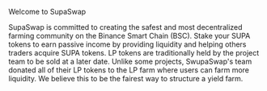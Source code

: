 Welcome to SupaSwap

SupaSwap is committed to creating the safest and most decentralized farming community on the Binance Smart Chain (BSC). Stake your SUPA tokens to earn passive income by providing liquidity and helping others traders acquire SUPA tokens. LP tokens are traditionally held by the project team to be sold at a later date. Unlike some projects, SwupaSwap's team donated all of their LP tokens to the LP farm where users can farm more liquidity. We believe this to be the fairest way to structure a yield farm.
